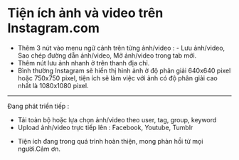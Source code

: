 # Tiện ích ảnh và video trên Instagram.com

+ Thêm 3 nút vào menu ngữ cảnh trên từng ảnh/video : - Lưu ảnh/video, Sao chép đường dẫn ảnh/video, Mở ảnh/video trong tab mới.
+ Thêm nút lưu ảnh nhanh ở trên thanh địa chỉ.
+ Bình thường Instagram sẽ hiển thị hình ảnh ở độ phân giải 640x640 pixel hoặc 750x750 pixel, tiện ích sẽ làm việc với ảnh có độ phân giải cao nhất là 1080x1080 pixel.
---------------------------------------------------------
Đang phát triển tiếp :
- Tải toàn bộ hoặc lựa chọn ảnh/video theo user, tag, group, keyword
- Upload ảnh/video trực tiếp lên : Facebook, Youtube, Tumblr
* Tiện ích đang trong quá trình hoàn thiện, mong phản hồi từ mọi người.Cảm ơn.
